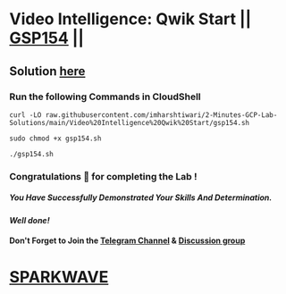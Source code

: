 # Video Intelligence: Qwik Start || [GSP154](https://www.cloudskillsboost.google/focuses/603?parent=catalog) ||

## Solution [here](https://youtu.be/GEGu_Gc1HAw)

### Run the following Commands in CloudShell

```
curl -LO raw.githubusercontent.com/imharshtiwari/2-Minutes-GCP-Lab-Solutions/main/Video%20Intelligence%20Qwik%20Start/gsp154.sh

sudo chmod +x gsp154.sh

./gsp154.sh
```

### Congratulations 🎉 for completing the Lab !

##### *You Have Successfully Demonstrated Your Skills And Determination.*

#### *Well done!*

#### Don't Forget to Join the [Telegram Channel](https://t.me/sparkwave.01) & [Discussion group](https://t.me/sparkwave.01chats)

# [SPARKWAVE](https://www.youtube.com/@sparkwave.01)
